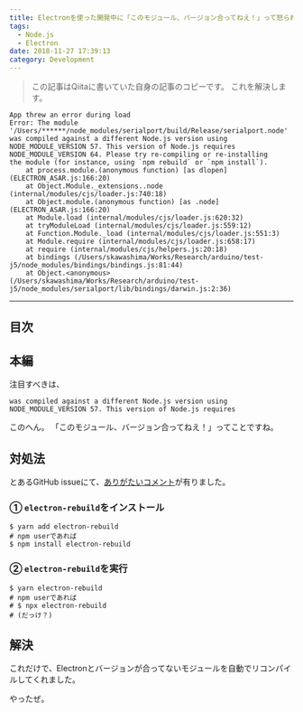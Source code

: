 ```yaml
---
title: Electronを使った開発中に「このモジュール、バージョン合ってねえ！」って怒られたときの対処
tags:
  - Node.js
  - Electron
date: 2018-11-27 17:39:13
category: Development
---
```


> この記事はQiitaに書いていた自身の記事のコピーです。
これを解決します。

```shell
App threw an error during load
Error: The module '/Users/******/node_modules/serialport/build/Release/serialport.node'
was compiled against a different Node.js version using
NODE_MODULE_VERSION 57. This version of Node.js requires
NODE_MODULE_VERSION 64. Please try re-compiling or re-installing
the module (for instance, using `npm rebuild` or `npm install`).
    at process.module.(anonymous function) [as dlopen] (ELECTRON_ASAR.js:166:20)
    at Object.Module._extensions..node (internal/modules/cjs/loader.js:740:18)
    at Object.module.(anonymous function) [as .node] (ELECTRON_ASAR.js:166:20)
    at Module.load (internal/modules/cjs/loader.js:620:32)
    at tryModuleLoad (internal/modules/cjs/loader.js:559:12)
    at Function.Module._load (internal/modules/cjs/loader.js:551:3)
    at Module.require (internal/modules/cjs/loader.js:658:17)
    at require (internal/modules/cjs/helpers.js:20:18)
    at bindings (/Users/skawashima/Works/Research/arduino/test-j5/node_modules/bindings/bindings.js:81:44)
    at Object.<anonymous> (/Users/skawashima/Works/Research/arduino/test-j5/node_modules/serialport/lib/bindings/darwin.js:2:36)
```

<!-- more -->

---

## 目次

<!-- toc -->

## 本編

注目すべきは、

```shell
was compiled against a different Node.js version using
NODE_MODULE_VERSION 57. This version of Node.js requires
```

このへん。
「このモジュール、バージョン合ってねえ！」ってことですね。

## 対処法

とあるGitHub issueにて、[ありがたいコメント](https://github.com/atom/node-keytar/issues/77#issuecomment-385841834)が有りました。

### ① `electron-rebuild`をインストール

```shell
$ yarn add electron-rebuild
# npm userであれば
$ npm install electron-rebuild
```

### ② `electron-rebuild`を実行

```shell
$ yarn electron-rebuild
# npm userであれば
# $ npx electron-rebuild
# (だっけ？)
```

## 解決

これだけで、Electronとバージョンが合ってないモジュールを自動でリコンパイルしてくれました。

やったぜ。
